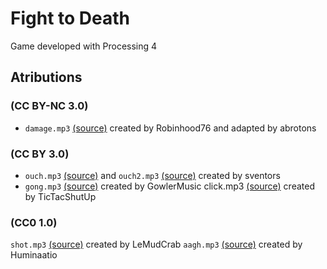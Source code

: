 # Fight to Death
Game developed with Processing 4

## Atributions

### (CC BY-NC 3.0)
* `damage.mp3` [(source)](https://freesound.org/people/Robinhood76/sounds/66494/) created by Robinhood76 and adapted by abrotons

### (CC BY 3.0)
* `ouch.mp3` [(source)](https://freesound.org/people/sventhors/sounds/421876/) and `ouch2.mp3` [(source)](https://freesound.org/people/sventhors/sounds/421877/) created by sventors
* `gong.mp3` [(source)](https://freesound.org/people/GowlerMusic/sounds/266566/) created by GowlerMusic
click.mp3 [(source)](https://freesound.org/people/TicTacShutUp/sounds/406/) created by TicTacShutUp

### (CC0 1.0)
`shot.mp3` [(source)](https://freesound.org/people/LeMudCrab/sounds/163456/) created by LeMudCrab
`aagh.mp3` [(source)](https://freesound.org/people/Huminaatio/sounds/219073/) created by Huminaatio
